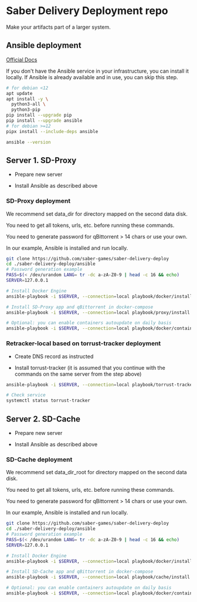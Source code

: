 # Saber Delivery Deployment repo
Make your artifacts part of a larger system.


## Ansible deployment
[Official Docs](https://docs.ansible.com/ansible/latest/installation_guide/intro_installation.html)

If you don't have the Ansible service in your infrastructure, you can install it locally. If Ansible is already available and in use, you can skip this step.

```sh
# for debian <12
apt update
apt install -y \
  python3-all \
  python3-pip
pip install --upgrade pip
pip install --upgrade ansible 
# for debian >=12
pipx install --include-deps ansible

ansible --version
```


## Server 1. SD-Proxy

- Prepare new server

- Install Ansible as described above

### SD-Proxy deployment

We recommend set data_dir for directory mapped on the second data disk.

You need to get all tokens, urls, etc. before running these commands.

You need to generate password for qBittorrent > 14 chars or use your own.

In our example, Ansible is installed and run locally.

```sh
git clone https://github.com/saber-games/saber-delivery-deploy
cd ./saber-delivery-deploy/ansible
# Password generation example 
PASS=$(< /dev/urandom LANG= tr -dc a-zA-Z0-9 | head -c 16 && echo)
SERVER=127.0.0.1

# Install Docker Engine
ansible-playbook -i $SERVER, --connection=local playbook/docker/install/docker_install.yml

# Install SD-Proxy app and qBittorrent in docker-compose
ansible-playbook -i $SERVER, --connection=local playbook/proxy/install.yml --extra-vars  '{"api_token":"<provided token>", "api_url":"<provided api url>","data_dir":"/raid/proxy", "docker_proxy_repo":"", "qbt_password":'${PASS}'}'

# Optional: you can enable containers autoupdate on daily basis
ansible-playbook -i $SERVER, --connection=local playbook/docker/containers/dc_autoupdate_containers.yml

```


### Retracker-local based on torrust-tracker deployment

- Create DNS record as instructed

- Install torrust-tracker (it is assumed that you continue with the commands on the same server from the step above)

```sh
ansible-playbook -i $SERVER, --connection=local playbook/torrust-tracker/install.yml

# Check service
systemctl status torrust-tracker
```


## Server 2. SD-Cache

- Prepare new server

- Install Ansible as described above

### SD-Cache deployment

We recommend set data_dir_root for directory mapped on the second data disk.

You need to get all tokens, urls, etc. before running these commands.

You need to generate password for qBittorrent > 14 chars or use your own.

In our example, Ansible is installed and run locally.

```sh
git clone https://github.com/saber-games/saber-delivery-deploy
cd ./saber-delivery-deploy/ansible
# Password generation example 
PASS=$(< /dev/urandom LANG= tr -dc a-zA-Z0-9 | head -c 16 && echo)
SERVER=127.0.0.1

# Install Docker Engine
ansible-playbook -i $SERVER, --connection=local playbook/docker/install/docker_install.yml

# Install SD-Cache app and qBittorrent in docker-compose
ansible-playbook -i $SERVER, --connection=local playbook/cache/install.yml --extra-vars  '{"self_token":"<provided token>", "api_url":"<provided api url>", "data_dir_root":"/raid", "data_dir_name":"cache", "docker_proxy_repo":"", "qbt_password":'${PASS}'}'

# Optional: you can enable containers autoupdate on daily basis
ansible-playbook -i $SERVER, --connection=local playbook/docker/containers/dc_autoupdate_containers.yml
```